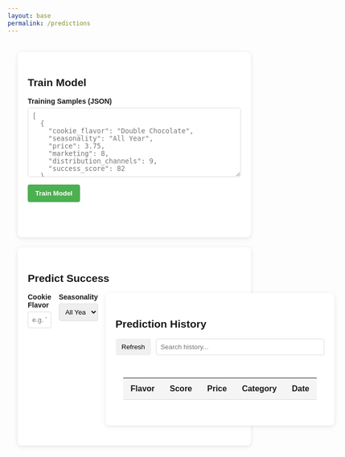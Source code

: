 ```yaml
---
layout: base
permalink: /predictions
---
```

<div class="cookie-prediction-container">
  <!-- Training Section -->
  <div class="section-card">
    <h2>Train Model</h2>
    <div class="form-group">
      <label>Training Samples (JSON)</label>
      <textarea id="training-data" rows="8" placeholder='[
  {
    "cookie_flavor": "Double Chocolate",
    "seasonality": "All Year",
    "price": 3.75,
    "marketing": 8,
    "distribution_channels": 9,
    "success_score": 82
  },
  {
    "cookie_flavor": "Pumpkin Spice",
    "seasonality": "Fall",
    "price": 4.25,
    "marketing": 7,
    "distribution_channels": 8,
    "success_score": 78
  }
]'></textarea>
    </div>
    <button id="train-model" class="primary-btn">Train Model</button>
    <div id="training-results" class="results-container"></div>
  </div>

  <!-- Prediction Section -->
  <div class="section-card">
    <h2>Predict Success</h2>
    <div class="form-row">
      <div class="form-group">
        <label>Cookie Flavor</label>
        <input type="text" id="cookie-flavor" placeholder="e.g. Triple Chocolate">
      </div>
      <div class="form-group">
        <label>Seasonality</label>
        <select id="seasonality">
          <option value="All Year">All Year</option>
          <option value="Winter">Winter</option>
          <option value="Spring">Spring</option>
          <option value="Summer">Summer</option>
          <option value="Fall">Fall</option>
          <option value="Holiday">Holiday</option>
          <option value="Seasonal">Holiday</option> # Ill have to test this later

        </select>
      </div>
    </div>
    <div class="form-row">
      <div class="form-group">
        <label>Price ($)</label>
        <input type="number" id="price" step="0.01" min="0" placeholder="3.99">
      </div>
      <div class="form-group">
        <label>Marketing (1-10)</label>
        <input type="number" id="marketing" min="1" max="10" placeholder="7">
      </div>
      <div class="form-group">
        <label>Distribution (1-10)</label>
        <input type="number" id="distribution" min="1" max="10" placeholder="8">
      </div>
    </div>
    <button id="predict-success" class="primary-btn">Predict Success</button>
    <div id="prediction-results" class="results-container"></div>
  </div>

  <!-- History Section -->
  <div class="section-card">
    <h2>Prediction History</h2>
    <div class="history-controls">
      <button id="refresh-history" class="secondary-btn">Refresh</button>
      <input type="text" id="history-search" placeholder="Search history...">
    </div>
    <div id="history-results" class="results-container">
      <table>
        <thead>
          <tr>
            <th>Flavor</th>
            <th>Score</th>
            <th>Price</th>
            <th>Category</th>
            <th>Date</th>
          </tr>
        </thead>
        <tbody id="history-table-body">
          <!-- Filled dynamically -->
        </tbody>
      </table>
    </div>
  </div>
</div>

<script type="module">
  import { pythonURI, fetchOptions } from '{{site.baseurl}}/assets/js/api/config.js';

  document.addEventListener('DOMContentLoaded', function() {
    const API_BASE = pythonURI + '/api';
    
    // Training Functionality
    document.getElementById('train-model').addEventListener('click', async function() {
      const trainingData = document.getElementById('training-data').value;
      const resultsDiv = document.getElementById('training-results');
      
      try {
        const data = JSON.parse(trainingData);
        resultsDiv.innerHTML = '<p class="loading">Training model...</p>';
        
        const response = await fetch(`${API_BASE}/train`, {
          ...fetchOptions,
          method: 'POST',
          body: JSON.stringify({ samples: data })
        });
        
        const result = await response.json();
        
        if (response.ok) {
          resultsDiv.innerHTML = `
            <div class="success-message">
              <h3>Model Trained Successfully</h3>
              <p>Samples used: ${result.samples_used}</p>
              <p>Accuracy (R²): ${result.r2_score?.toFixed(4) || 'N/A'}</p>
              <p>Average Error: ±${result.mae?.toFixed(2) || 'N/A'} points</p>
              <div class="feature-importance">
                <h4>What Matters Most:</h4>
                <ul>
                  ${Object.entries(result.feature_importance || {})
                    .map(([feature, score]) => `<li>${feature}: ${Math.round(score*100)}%</li>`)
                    .join('')}
                </ul>
              </div>
            </div>
          `;
        } else {
          throw new Error(result.message || 'Training failed');
        }
      } catch (error) {
        resultsDiv.innerHTML = `
          <div class="error-message">
            <h3>Training Error</h3>
            <p>${error.message}</p>
            ${error.message.includes('JSON') ? '<p>Please check your JSON format</p>' : ''}
          </div>
        `;
      }
    });

    // Enhanced Insight Rendering with Fallbacks
    function renderInsights(insights, result) {
      if (!insights) {
        return `
          <div class="error-message">
            <h4>Data Loading Issue</h4>
            <p>No insights data was received from the server.</p>
            <p>Possible causes:</p>
            <ul>
              <li>Model not properly trained</li>
              <li>Insufficient historical data</li>
              <li>Backend API issue</li>
            </ul>
          </div>
        `;
      }

      // Safe data access with fallbacks
      const safeGet = (obj, ...path) => {
        return path.reduce((acc, key) => (acc && acc[key] !== undefined ? acc[key] : null), obj);
      };

      const scoreAnalysis = {
        label: safeGet(insights, 'score_analysis', 'label'),
        range: safeGet(insights, 'score_analysis', 'range'),
        description: safeGet(insights, 'score_analysis', 'description'),
        risk_level: safeGet(insights, 'score_analysis', 'risk_level') || 0
      };

      const priceAnalysis = {
        current_price: safeGet(insights, 'price_analysis', 'current_price'),
        category_average: safeGet(insights, 'price_analysis', 'category_average'),
        position: safeGet(insights, 'price_analysis', 'position'),
        advice: safeGet(insights, 'price_analysis', 'advice'),
        price_range: {
          min: safeGet(insights, 'price_analysis', 'price_range', 'min'),
          max: safeGet(insights, 'price_analysis', 'price_range', 'max')
        }
      };

      const marketingAnalysis = {
        current: safeGet(insights, 'marketing_analysis', 'current'),
        average_successful: safeGet(insights, 'marketing_analysis', 'average_successful'),
        rating: safeGet(insights, 'marketing_analysis', 'rating'),
        advice: safeGet(insights, 'marketing_analysis', 'advice'),
        effective_range: {
          min: safeGet(insights, 'marketing_analysis', 'effective_range', 'min'),
          max: safeGet(insights, 'marketing_analysis', 'effective_range', 'max')
        }
      };

      const seasonalityAnalysis = {
        match: safeGet(insights, 'seasonality_analysis', 'match'),
        current_season: safeGet(insights, 'seasonality_analysis', 'current_season'),
        recommended_season: safeGet(insights, 'seasonality_analysis', 'recommended_season'),
        message: safeGet(insights, 'seasonality_analysis', 'message'),
        impact: safeGet(insights, 'seasonality_analysis', 'impact')
      };

      const successProbability = {
        range: safeGet(insights, 'success_probability', 'range'),
        confidence: safeGet(insights, 'success_probability', 'confidence')
      };

      const recommendations = safeGet(insights, 'recommendations') || [];

      // Calculate price position for visualization
      const calculatePricePosition = () => {
        if (!priceAnalysis.price_range || !priceAnalysis.current_price) return 50;
        const range = priceAnalysis.price_range.max - priceAnalysis.price_range.min;
        return ((priceAnalysis.current_price - priceAnalysis.price_range.min) / range) * 100;
      };

      return `
        <div class="insights-container">
          <!-- Score Analysis -->
          <div class="insight-card score-analysis">
            <h4>Success Potential</h4>
            ${scoreAnalysis.label ? `
              <div class="score-visualization">
                <div class="gauge-container">
                  <div class="gauge-labels">
                    <span>0</span>
                    <span>50</span>
                    <span>100</span>
                  </div>
                  <div class="gauge-track">
                    <div class="gauge-fill" style="width: ${result?.score || 0}%"></div>
                  </div>
                </div>
                <div class="score-details">
                  <h3>${scoreAnalysis.label} (${result?.score?.toFixed(1) || 'N/A'})</h3>
                  <p>${scoreAnalysis.description}</p>
                  ${scoreAnalysis.distribution_analysis ? `
                    <div class="distribution-analysis">
                      <h4>Distribution Analysis</h4>
                      <div class="distribution-meter">
                        <div class="meter-fill" 
                            style="width: ${((scoreAnalysis.distribution_score || 0) / 10) * 100}%"></div>
                        <span>${scoreAnalysis.distribution_score || 0}/10</span>
                      </div>
                      <p>${scoreAnalysis.distribution_analysis}</p>
                    </div>
                  ` : ''}
                </div>
              </div>
            ` : '<p class="no-data">No score analysis available</p>'}
          </div>
          
          <!-- Price Analysis -->
          <div class="insight-card price-analysis">
            <h4>Price Positioning</h4>
            ${priceAnalysis.current_price ? `
              <div class="price-comparison">
                <div class="price-bar">
                  <div class="current-price-marker" style="left: ${calculatePricePosition()}%">
                    $${priceAnalysis.current_price.toFixed(2)}
                  </div>
                  <div class="range-labels">
                    <span>$${(priceAnalysis.price_range.min || 0).toFixed(2)}</span>
                    <span>Avg: $${(priceAnalysis.category_average || 0).toFixed(2)}</span>
                    <span>$${(priceAnalysis.price_range.max || 0).toFixed(2)}</span>
                  </div>
                </div>
              </div>
              <p><strong>${priceAnalysis.position || 'N/A'}</strong>: ${priceAnalysis.advice || ''}</p>
            ` : '<p class="no-data">No price analysis available</p>'}
          </div>
          <!-- NEW Distribution Analysis Card -->
          ${renderDistributionAnalysis(insights.distribution_analysis)}
          <!-- Marketing Analysis -->
          <div class="insight-card marketing-analysis">
            <h4>Marketing Effectiveness</h4>
            ${marketingAnalysis.current ? `
              <div class="marketing-meter">
                <div class="meter-fill" style="width: ${(marketingAnalysis.current / 10) * 100}%"></div>
                <span>${marketingAnalysis.current}/10 (Avg: ${marketingAnalysis.average_successful?.toFixed(1) || 'N/A'})</span>
              </div>
              <p><strong>${marketingAnalysis.rating || 'N/A'}</strong>: ${marketingAnalysis.advice || ''}</p>
              <p>Effective range: ${marketingAnalysis.effective_range?.min || 'N/A'}-${marketingAnalysis.effective_range?.max || 'N/A'}/10</p>
            ` : '<p class="no-data">No marketing data available</p>'}
          </div>
          
          <!-- Seasonality Analysis -->
          <div class="insight-card seasonality-analysis ${seasonalityAnalysis.match ? 'match' : 'mismatch'}">
            <h4>Seasonal Timing</h4>
            ${seasonalityAnalysis.message ? `
              <p>${seasonalityAnalysis.message}</p>
              <p>Current: ${seasonalityAnalysis.current_season || 'N/A'}</p>
              <p>Recommended: ${seasonalityAnalysis.recommended_season || 'N/A'}</p>
              <p class="impact">${seasonalityAnalysis.impact || ''}</p>
            ` : '<p class="no-data">No seasonality data available</p>'}
          </div>
          
          <!-- Recommendations -->
          <div class="insight-card recommendations">
            <h4>Actionable Recommendations</h4>
            ${recommendations.length ? `
              <ul>
                ${recommendations.map(r => `<li>${r}</li>`).join('')}
              </ul>
            ` : '<p class="no-data">No recommendations available</p>'}
          </div>
        </div>
      `;
    }

    function renderDistributionAnalysis(distAnalysis) {
      if (!distAnalysis) return '<div class="no-data">No distribution data</div>';

      return `
        <div class="insight-card distribution-analysis">
          <h4>Distribution Channels</h4>
          
          <div class="distribution-header">
            <div class="distribution-score">
              <span class="score">${distAnalysis.score}/100</span>
              <span class="rating">${distAnalysis.rating}</span>
            </div>
            <div class="distribution-meter">
              <div class="meter-fill" style="width: ${distAnalysis.score * 10}%"></div>
            </div>
          </div>
          
          <p class="distribution-description">${distAnalysis.description}</p>
          
          <div class="channel-details">
            <h5>Current Channel Status:</h5>
            <ul class="channel-list">
              ${distAnalysis.channel_analysis.map(item => `<li>${item}</li>`).join('')}
            </ul>
          </div>
          
          <div class="distribution-recommendations">
            <h5>Recommendations:</h5>
            <ul class="recommendation-list">
              ${distAnalysis.recommendations.map(item => `<li>${item}</li>`).join('')}
            </ul>
          </div>
        </div>
      `;
    }
    // Prediction Functionality with Debugging
    document.getElementById('predict-success').addEventListener('click', async function() {
      const flavor = document.getElementById('cookie-flavor').value;
      const seasonality = document.getElementById('seasonality').value;
      const price = parseFloat(document.getElementById('price').value);
      const marketing = parseInt(document.getElementById('marketing').value);
      const distribution = parseInt(document.getElementById('distribution').value);
      const resultsDiv = document.getElementById('prediction-results');
      
      if (!flavor || isNaN(price) || isNaN(marketing) || isNaN(distribution)) {
        resultsDiv.innerHTML = '<div class="error-message">Please fill all fields with valid values</div>';
        return;
      }
      
      try {
        resultsDiv.innerHTML = '<p class="loading">Making prediction...</p>';
        
        const response = await fetch(`${API_BASE}/predict`, {
          ...fetchOptions,
          method: 'POST',
          body: JSON.stringify({
            cookie_flavor: flavor,
            seasonality: seasonality,
            price: price,
            marketing: marketing,
            distribution_channels: distribution
          })
        });
        
        const result = await response.json();
        console.log("API Response:", result);  // Debugging line
        
        if (response.ok) {
          const successClass = result.is_success ? 'success' : 'warning';
          resultsDiv.innerHTML = `
            <div class="prediction-result ${successClass}">
              <div class="score-display">
                  <span class="score-value">${(result.score || 0).toFixed(1)}%</span>  <!-- Ensuring it's a percentage -->
                <span class="score-label">Success Score</span>
                <span class="probability">${result.insights?.success_probability?.range || ''}</span>
              </div>
              <div class="prediction-details">
                <h3>${result.is_success ? '👍 Launch Recommended' : '👎 Needs Improvement'}</h3>
                <p class="category">${result.category || 'N/A'} • ${result.insights?.score_analysis?.label || ''}</p>
                ${renderInsights(result.insights, result)}
              </div>
            </div>
          `;
          loadHistory();
        } else {
          throw new Error(result.message || 'Prediction failed');
        }
      } catch (error) {
        console.error("Prediction error:", error);  // Debugging line
        resultsDiv.innerHTML = `
          <div class="error-message">
            <h3>Prediction Error</h3>
            <p>${error.message}</p>
            ${error.message.includes('trained') ? '<p>Please train the model first</p>' : ''}
          </div>
        `;
      }
    });

    // History Functionality
    async function loadHistory(searchTerm = '') {
      const tableBody = document.getElementById('history-table-body');
      tableBody.innerHTML = '<tr><td colspan="5" class="loading">Loading history...</td></tr>';
      
      try {
        const response = await fetch(`${API_BASE}/history`, {
          ...fetchOptions,
          method: 'GET'
        });
        const history = await response.json();
        console.log("History data:", history);  // Debugging line
        
        if (response.ok) {
          let filtered = Array.isArray(history) ? history : [];
          if (searchTerm) {
            const term = searchTerm.toLowerCase();
            filtered = filtered.filter(item => 
              (item.cookie_flavor?.toLowerCase().includes(term) || false) ||
              (item.product_category?.toLowerCase().includes(term) || false) ||
              (item.price?.toString().includes(term) || false) ||
              (item.success_score?.toString().includes(term) || false)
            );
          }
          
          tableBody.innerHTML = filtered.length > 0 
            ? filtered.map(item => `
                <tr class="${item.predicted_success ? 'success-row' : 'warning-row'}">
                  <td>${item.cookie_flavor || 'N/A'}</td>
                  <td>${item.success_score?.toFixed(1) || 'N/A'}</td>
                  <td>$${item.price?.toFixed(2) || 'N/A'}</td>
                  <td>${item.product_category || 'N/A'}</td>
                  <td>${item.date_created ? new Date(item.date_created).toLocaleString() : 'N/A'}</td>
                </tr>
              `).join('')
            : '<tr><td colspan="5">No matching predictions found</td></tr>';
        } else {
          throw new Error(history.message || 'Failed to load history');
        }
      } catch (error) {
        console.error("History load error:", error);  // Debugging line
        tableBody.innerHTML = `<tr><td colspan="5" class="error">Error loading history: ${error.message}</td></tr>`;
      }
    }

    document.getElementById('refresh-history').addEventListener('click', () => loadHistory());
    document.getElementById('history-search').addEventListener('input', (e) => loadHistory(e.target.value));
    
    // Initial load
    loadHistory();
  });
</script>

<style>
.cookie-prediction-container {
  max-width: 1200px;
  margin: 0 auto;
  padding: 20px;
  font-family: Arial, sans-serif;
}

.section-card {
  background: white;
  border-radius: 8px;
  box-shadow: 0 2px 10px rgba(0,0,0,0.1);
  padding: 20px;
  margin-bottom: 20px;
}

.form-group {
  margin-bottom: 15px;
}

.form-group label {
  display: block;
  margin-bottom: 5px;
  font-weight: bold;
}

.form-group input,
.form-group select,
.form-group textarea {
  width: 100%;
  padding: 8px;
  border: 1px solid #ddd;
  border-radius: 4px;
}

.form-row {
  display: flex;
  gap: 15px;
}

.form-row .form-group {
  flex: 1;
}

.primary-btn {
  background: #4CAF50;
  color: white;
  border: none;
  padding: 10px 15px;
  border-radius: 4px;
  cursor: pointer;
  font-weight: bold;
}

.secondary-btn {
  background: #f0f0f0;
  border: none;
  padding: 8px 12px;
  border-radius: 4px;
  cursor: pointer;
}

.results-container {
  margin-top: 20px;
  padding: 15px;
  border-radius: 4px;
}

.loading {
  color: #666;
  font-style: italic;
}

.success-message {
  background: #e8f5e9;
  padding: 15px;
  border-left: 4px solid #4CAF50;
}

.error-message {
  background: #ffebee;
  padding: 15px;
  border-left: 4px solid #f44336;
}

.prediction-result {
  display: flex;
  flex-direction: column;
  gap: 20px;
  padding: 15px;
}

.prediction-result.success {
  background: #e8f5e9;
  border-left: 4px solid #4CAF50;
}

.prediction-result.warning {
  background: #fff8e1;
  border-left: 4px solid #ffc107;
}

.score-display {
  text-align: center;
}

.score-value {
  font-size: 2.5rem;
  font-weight: bold;
  display: block;
}

.score-label {
  font-size: 0.9rem;
  color: #666;
}

.probability {
  display: block;
  font-size: 0.9rem;
  color: #666;
}

.category {
  font-size: 0.9rem;
  color: #666;
  margin-top: -10px;
  font-style: italic;
}

/* Insights Styles */
.insights-container {
  display: grid;
  grid-template-columns: repeat(auto-fit, minmax(300px, 1fr));
  gap: 20px;
  margin-top: 20px;
}

.insight-card {
  background: white;
  border-radius: 8px;
  padding: 15px;
  box-shadow: 0 2px 5px rgba(0,0,0,0.05);
}

.insight-card h4 {
  margin-top: 0;
  color: #333;
  border-bottom: 1px solid #eee;
  padding-bottom: 8px;
}

.gauge, .marketing-meter {
  height: 20px;
  background: #f0f0f0;
  border-radius: 10px;
  margin: 10px 0;
  position: relative;
}

.gauge-fill {
  height: 100%;
  background: linear-gradient(to right, #4CAF50, #FFC107);
  border-radius: 10px;
}

.meter-fill {
  height: 100%;
  background: linear-gradient(to right, #2196F3, #9C27B0);
  border-radius: 10px;
}

.price-comparison {
  margin: 15px 0;
}

.price-bar {
  height: 30px;
  background: linear-gradient(to right, #8BC34A, #FFC107, #F44336);
  border-radius: 4px;
  position: relative;
}

.current-price-marker {
  position: absolute;
  top: -25px;
  transform: translateX(-50%);
  background: #333;
  color: white;
  padding: 2px 6px;
  border-radius: 4px;
  font-size: 12px;
}

.range-labels {
  display: flex;
  justify-content: space-between;
  margin-top: 5px;
  font-size: 12px;
  color: #666;
}

.seasonality-analysis.match {
  border-left: 4px solid #4CAF50;
}

.seasonality-analysis.mismatch {
  border-left: 4px solid #FFC107;
}

.impact {
  font-weight: bold;
  margin-top: 8px;
}

.no-data {
  color: #666;
  font-style: italic;
}

/* History Table Styles */
table {
  width: 100%;
  border-collapse: collapse;
  margin-top: 10px;
}

th, td {
  padding: 12px 15px;
  text-align: left;
  border-bottom: 1px solid #ddd;
}

th {
  background: #f5f5f5;
  font-weight: bold;
}

.success-row {
  background-color: #e8f5e9;
}

.warning-row {
  background-color: #fff8e1;
}

.history-controls {
  display: flex;
  gap: 10px;
  margin-bottom: 15px;
}

.history-controls input {
  flex: 1;
  padding: 8px;
  border: 1px solid #ddd;
  border-radius: 4px;
}
/* Updated Gauge Styles */
.score-visualization {
  display: flex;
  gap: 20px;
  align-items: center;
}

.gauge-container {
  flex: 1;
  max-width: 200px;
}

.gauge-track {
  height: 20px;
  background: #f0f0f0;
  border-radius: 10px;
  position: relative;
  overflow: hidden;
}

.gauge-fill {
  height: 100%;
  background: linear-gradient(to right, #f44336, #FFC107, #4CAF50);
  border-radius: 10px;
  transition: width 0.5s ease;
}

.gauge-labels {
  display: flex;
  justify-content: space-between;
  font-size: 12px;
  color: #666;
  margin-bottom: 5px;
}

.score-details {
  flex: 2;
}

.distribution-analysis {
  margin-top: 15px;
  padding-top: 15px;
  border-top: 1px solid #eee;
}

.distribution-meter {
  height: 15px;
  background: #f0f0f0;
  border-radius: 7px;
  margin: 8px 0;
  position: relative;
  overflow: hidden;
}

.distribution-meter .meter-fill {
  height: 100%;
  background: linear-gradient(to right, #2196F3, #3F51B5);
  border-radius: 7px;
}

.distribution-meter span {
  position: absolute;
  left: 50%;
  top: 50%;
  transform: translate(-50%, -50%);
  color: white;
  font-size: 10px;
  font-weight: bold;
  text-shadow: 0 1px 1px rgba(0,0,0,0.3);
}
/* Distribution Analysis Card */
.insight-card.distribution-analysis {
  border-left: 4px solid #3F51B5;
  background: white;
}

.distribution-header {
  display: flex;
  align-items: center;
  gap: 15px;
  margin: 15px 0;
}

.distribution-score {
  display: flex;
  flex-direction: column;
  min-width: 80px;
}

.distribution-score .score {
  font-size: 1.8rem;
  font-weight: bold;
  color: #3F51B5;
  line-height: 1;
}

.distribution-score .rating {
  font-size: 0.9rem;
  color: #666;
}

.distribution-meter {
  flex-grow: 1;
  height: 20px;
  background: #f0f0f0;
  border-radius: 10px;
  overflow: hidden;
}

.distribution-meter .meter-fill {
  height: 100%;
  background: linear-gradient(to right, #2196F3, #3F51B5);
  transition: width 0.5s ease;
}

.distribution-description {
  color: #444;
  margin: 15px 0;
  line-height: 1.5;
}

.channel-details, .distribution-recommendations {
  margin-top: 15px;
  padding-top: 15px;
  border-top: 1px solid #eee;
}

.channel-details h5, .distribution-recommendations h5 {
  margin-top: 0;
  color: #333;
}

.channel-list, .recommendation-list {
  padding-left: 20px;
  margin: 10px 0;
}

.channel-list li {
  margin-bottom: 8px;
  color: #555;
  list-style-type: disc;
}

.recommendation-list li {
  margin-bottom: 8px;
  color: #3F51B5;
  font-weight: 500;
  list-style-type: circle;
}
</style>